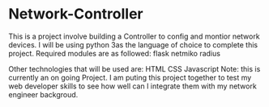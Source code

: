 # Network-Controller
This is a project involve building a Controller to config and montior network devices.
I will be using python 3as the language of choice to complete this project.
Required modules are as followed:
flask
netmiko
radius

Other technologies that will be used are:
HTML
CSS
Javascript
Note: this is currently an on going Project. I am puting this project together to test my web developer skills to see how well can I integrate them with my network engineer backgroud.
